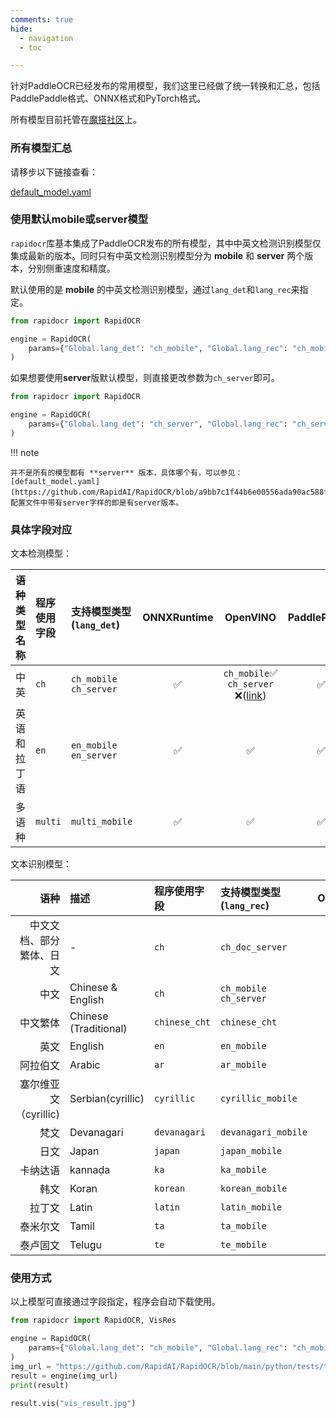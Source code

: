 ```yaml
---
comments: true
hide:
  - navigation
  - toc

---
```


针对PaddleOCR已经发布的常用模型，我们这里已经做了统一转换和汇总，包括PaddlePaddle格式、ONNX格式和PyTorch格式。

所有模型目前托管在[魔搭社区](https://www.modelscope.cn/models/RapidAI/RapidOCR/files)上。

### 所有模型汇总

请移步以下链接查看：

[default_model.yaml](https://github.com/RapidAI/RapidOCR/blob/a9bb7c1f44b6e00556ada90ac588f020d7637c4b/python/rapidocr/default_models.yaml)

### 使用默认mobile或server模型

`rapidocr`库基本集成了PaddleOCR发布的所有模型，其中中英文检测识别模型仅集成最新的版本。同时只有中英文检测识别模型分为 **mobile** 和 **server** 两个版本，分别侧重速度和精度。

默认使用的是 **mobile** 的中英文检测识别模型，通过`lang_det`和`lang_rec`来指定。

```python linenums="1" hl_lines="4"
from rapidocr import RapidOCR

engine = RapidOCR(
    params={"Global.lang_det": "ch_mobile", "Global.lang_rec": "ch_mobile"}
)
```

如果想要使用**server**版默认模型，则直接更改参数为`ch_server`即可。

```python linenums="1" hl_lines="4"
from rapidocr import RapidOCR

engine = RapidOCR(
    params={"Global.lang_det": "ch_server", "Global.lang_rec": "ch_server"}
)
```

!!! note

    并不是所有的模型都有 **server** 版本，具体哪个有，可以参见：[default_model.yaml](https://github.com/RapidAI/RapidOCR/blob/a9bb7c1f44b6e00556ada90ac588f020d7637c4b/python/rapidocr/default_models.yaml)。配置文件中带有server字样的即是有server版本。

### 具体字段对应

文本检测模型：

|语种类型名称|程序使用字段|支持模型类型(`lang_det`)|ONNXRuntime| OpenVINO| PaddlePaddle | PyTorch|
|---:|:---|:---|:---:|:---:|:---:|:---:|
|中英|`ch`|`ch_mobile` `ch_server`|✅|`ch_mobile`✅ `ch_server` ❌([link](https://github.com/RapidAI/RapidOCR/issues/395))|✅|✅|
|英语和拉丁语|`en`|`en_mobile` `en_server`|✅|✅|✅|✅|
|多语种|`multi`|`multi_mobile`|✅|✅|✅|✅|

文本识别模型：

|语种|描述|程序使用字段|支持模型类型(`lang_rec`)|ONNXRuntime| OpenVINO| PaddlePaddle | PyTorch|
|---:|:---|:---|:---|:---:|:---:|:---:|:---:|
|中文文档、部分繁体、日文|-|`ch`|`ch_doc_server`|✅|✅|✅|🚧|
|中文|Chinese & English|`ch`|`ch_mobile` `ch_server`|✅|✅|✅|✅|
|中文繁体|Chinese (Traditional)|`chinese_cht`|`chinese_cht`|✅|✅|✅|✅|
|英文|English|`en`|`en_mobile`|✅|✅|✅|✅|
|阿拉伯文|Arabic|`ar`|`ar_mobile`|✅|✅|✅|✅|
|塞尔维亚文（cyrillic)|Serbian(cyrillic)|`cyrillic`|`cyrillic_mobile`|✅|✅|✅|✅|
|梵文|Devanagari|`devanagari`|`devanagari_mobile`|✅|✅|✅|✅|
|日文|Japan|`japan`|`japan_mobile`|✅|✅|✅|✅|
|卡纳达语|kannaḍa|`ka`|`ka_mobile`|✅|✅|✅|✅|
|韩文|Koran|`korean`|`korean_mobile`|✅|✅|✅|✅|
|拉丁文|Latin|`latin`|`latin_mobile`|✅|✅|✅|✅|
|泰米尔文|Tamil |`ta`|`ta_mobile`|✅|✅|✅|✅|
|泰卢固文|Telugu |`te`|`te_mobile`|✅|✅|✅|✅|

### 使用方式

以上模型可直接通过字段指定，程序会自动下载使用。

```python linenums="1" hl_lines="4"
from rapidocr import RapidOCR, VisRes

engine = RapidOCR(
    params={"Global.lang_det": "ch_mobile", "Global.lang_rec": "ch_mobile"}
)
img_url = "https://github.com/RapidAI/RapidOCR/blob/main/python/tests/test_files/ch_en_num.jpg?raw=true"
result = engine(img_url)
print(result)

result.vis("vis_result.jpg")
```
